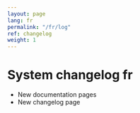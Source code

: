 ```yaml
---
layout: page
lang: fr
permalink: "/fr/log"
ref: changelog
weight: 1
---
```


# System changelog fr

<ul class="changelog">
	<li class="ch-added">New documentation pages</li>
	<li class="ch-added">New changelog page</li>
</ul>
